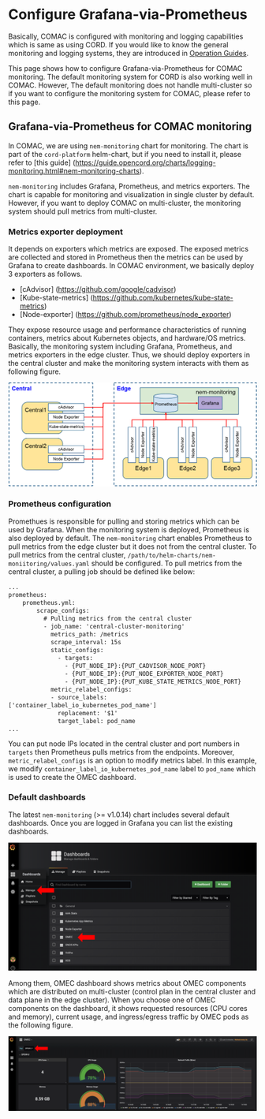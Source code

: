 # Configure Grafana-via-Prometheus

Basically, COMAC is configured with monitoring and logging capabilities which is same as using CORD. If you would like to know the general monitoring and logging systems, they are introduced in [Operation Guides](https://guide.opencord.org/operating_cord/diag.html).

This page shows how to configure Grafana-via-Prometheus for COMAC monitoring. The default monitoring system for CORD is also working well in COMAC. However, The default monitoring does not handle multi-cluster so if you want to configure the monitoring system for COMAC, please refer to this page.

## Grafana-via-Prometheus for COMAC monitoring

In COMAC, we are using `nem-monitoring` chart for monitoring. The chart is part of the `cord-platform` helm-chart, but if you need to install it, please refer to [this guide] (https://guide.opencord.org/charts/logging-monitoring.html#nem-monitoring-charts).

`nem-monitoring` includes Grafana, Prometheus, and metrics exporters. The chart is capable for monitoring and visualization in single cluster by default. However, if you want to deploy COMAC on multi-cluster, the monitoring system should pull metrics from multi-cluster.

### Metrics exporter deployment

It depends on exporters which metrics are exposed. The exposed metrics are collected and stored in Prometheus then the metrics can be used by Grafana to create dashboards. In COMAC environment, we basically deploy 3 exporters as follows.

- [cAdvisor] (https://github.com/google/cadvisor)
- [Kube-state-metrics] (https://github.com/kubernetes/kube-state-metrics)
- [Node-exporter] (https://github.com/prometheus/node_exporter)

They expose resource usage and performance characteristics of running containers, metrics about Kubernetes objects, and hardware/OS metrics. Basically, the monitoring system including Grafana, Prometheus, and metrics exporters in the edge cluster. Thus, we should deploy exporters in the central cluster and make the monitoring system interacts with them as following figure.

![COMAC monitoring](../images/comac-monitoring.png)


### Prometheus configuration

Promethues is responsible for pulling and storing metrics which can be used by Grafana. When the monitoring system is deployed, Prometheus is also deployed by default. The `nem-monitoring` chart enables Prometheus to pull metrics from the edge cluster but it does not from the central cluster. To pull metrics from the central cluster, `/path/to/helm-charts/nem-moniitoring/values.yaml` should be configured. To pull metrics from the central cluster, a pulling job should be defined like below:

```text
...
prometheus:
    prometheus.yml:
        scrape_configs:
          # Pulling metrics from the central cluster
          - job_name: 'central-cluster-monitoring'
            metrics_path: /metrics
            scrape_interval: 15s
            static_configs:
              - targets:
                - {PUT_NODE_IP}:{PUT_CADVISOR_NODE_PORT}
                - {PUT_NODE_IP}:{PUT_NODE_EXPORTER_NODE_PORT}
                - {PUT_NODE_IP}:{PUT_KUBE_STATE_METRICS_NODE_PORT}
            metric_relabel_configs:
            - source_labels: ['container_label_io_kubernetes_pod_name']
              replacement: '$1'
              target_label: pod_name
...
```

You can put node IPs located in the central cluster and port numbers in `targets` then Prometheus pulls metrics from the endpoints. Moreover, `metric_relabel_configs` is an option to modify metrics label. In this example, we modify `container_label_io_kubernetes_pod_name` label to `pod_name` which is used to create the OMEC dashboard.

### Default dashboards

The latest `nem-monitoring` (>= v1.0.14) chart includes several default dashboards. Once you are logged in Grafana you can list the existing dashboards.

![COMAC dashboards](../images/default-dashboards.png)

Among them, OMEC dashboard shows metrics about OMEC components which are distributed on multi-cluster (control plan in the central cluster and data plane in the edge cluster). When you choose one of OMEC components on the dashboard, it shows requested resources (CPU cores and memory), current usage, and ingress/egress traffic by OMEC pods as the following figure.

![OMEC dashboards](../images/omec-dashboard.png)